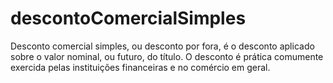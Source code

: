 # descontoComercialSimples
Desconto comercial simples, ou desconto por fora, é o desconto aplicado sobre o valor nominal, ou futuro, do título. O desconto é prática comumente exercida pelas instituições financeiras e no comércio em geral.
